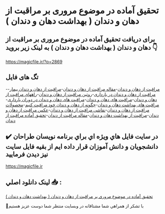 # تحقیق آماده در موضوع مروری بر مراقبت از دهان و دندان ( بهداشت دهان و دندان )

## برای دریافت تحقیق آماده در موضوع مروری بر مراقبت از دهان و دندان ( بهداشت دهان و دندان ) به لینک زیر بروید 👇

https://magicfile.ir/?p=2869

## تگ های فایل

-[مراقبت از دهان و دندان](https://magicfile.ir/product/%d8%aa%d8%ad%d9%82%db%8c%d9%82-%d9%85%d8%b1%d8%a7%d9%82%d8%a8%d8%aa-%d8%a7%d8%b2-%d8%af%d9%87%d8%a7%d9%86-%d9%88-%d8%af%d9%86%d8%af%d8%a7%d9%86-%d8%a8%d9%87%d8%af%d8%a7%d8%b4%d8%aa-%d8%af%d9%87%d8%a7%d9%86-%d9%88-%d8%af%d9%86%d8%af%d8%a7%d9%86/)-[مقاله مراقبت از دهان و دندان](https://magicfile.ir/product/%d8%aa%d8%ad%d9%82%db%8c%d9%82-%d9%85%d8%b1%d8%a7%d9%82%d8%a8%d8%aa-%d8%a7%d8%b2-%d8%af%d9%87%d8%a7%d9%86-%d9%88-%d8%af%d9%86%d8%af%d8%a7%d9%86-%d8%a8%d9%87%d8%af%d8%a7%d8%b4%d8%aa-%d8%af%d9%87%d8%a7%d9%86-%d9%88-%d8%af%d9%86%d8%af%d8%a7%d9%86/)-[مراقبت از دهان و دندان بیمار](https://magicfile.ir/product/%d8%aa%d8%ad%d9%82%db%8c%d9%82-%d9%85%d8%b1%d8%a7%d9%82%d8%a8%d8%aa-%d8%a7%d8%b2-%d8%af%d9%87%d8%a7%d9%86-%d9%88-%d8%af%d9%86%d8%af%d8%a7%d9%86-%d8%a8%d9%87%d8%af%d8%a7%d8%b4%d8%aa-%d8%af%d9%87%d8%a7%d9%86-%d9%88-%d8%af%d9%86%d8%af%d8%a7%d9%86/)-[مراقبت از دهان و دندان در بارداری](https://magicfile.ir/product/%d8%aa%d8%ad%d9%82%db%8c%d9%82-%d9%85%d8%b1%d8%a7%d9%82%d8%a8%d8%aa-%d8%a7%d8%b2-%d8%af%d9%87%d8%a7%d9%86-%d9%88-%d8%af%d9%86%d8%af%d8%a7%d9%86-%d8%a8%d9%87%d8%af%d8%a7%d8%b4%d8%aa-%d8%af%d9%87%d8%a7%d9%86-%d9%88-%d8%af%d9%86%d8%af%d8%a7%d9%86/)-[روتین مراقبت از دهان و دندان](https://magicfile.ir/product/%d8%aa%d8%ad%d9%82%db%8c%d9%82-%d9%85%d8%b1%d8%a7%d9%82%d8%a8%d8%aa-%d8%a7%d8%b2-%d8%af%d9%87%d8%a7%d9%86-%d9%88-%d8%af%d9%86%d8%af%d8%a7%d9%86-%d8%a8%d9%87%d8%af%d8%a7%d8%b4%d8%aa-%d8%af%d9%87%d8%a7%d9%86-%d9%88-%d8%af%d9%86%d8%af%d8%a7%d9%86/)-[راههای مراقبت از دهان و دندان](https://magicfile.ir/product/%d8%aa%d8%ad%d9%82%db%8c%d9%82-%d9%85%d8%b1%d8%a7%d9%82%d8%a8%d8%aa-%d8%a7%d8%b2-%d8%af%d9%87%d8%a7%d9%86-%d9%88-%d8%af%d9%86%d8%af%d8%a7%d9%86-%d8%a8%d9%87%d8%af%d8%a7%d8%b4%d8%aa-%d8%af%d9%87%d8%a7%d9%86-%d9%88-%d8%af%d9%86%d8%af%d8%a7%d9%86/)-[مراقبت های دهان و دندان](https://magicfile.ir/product/%d8%aa%d8%ad%d9%82%db%8c%d9%82-%d9%85%d8%b1%d8%a7%d9%82%d8%a8%d8%aa-%d8%a7%d8%b2-%d8%af%d9%87%d8%a7%d9%86-%d9%88-%d8%af%d9%86%d8%af%d8%a7%d9%86-%d8%a8%d9%87%d8%af%d8%a7%d8%b4%d8%aa-%d8%af%d9%87%d8%a7%d9%86-%d9%88-%d8%af%d9%86%d8%af%d8%a7%d9%86/)-[مراقبت های دهان و دندان در دوران بارداری](https://magicfile.ir/product/%d8%aa%d8%ad%d9%82%db%8c%d9%82-%d9%85%d8%b1%d8%a7%d9%82%d8%a8%d8%aa-%d8%a7%d8%b2-%d8%af%d9%87%d8%a7%d9%86-%d9%88-%d8%af%d9%86%d8%af%d8%a7%d9%86-%d8%a8%d9%87%d8%af%d8%a7%d8%b4%d8%aa-%d8%af%d9%87%d8%a7%d9%86-%d9%88-%d8%af%d9%86%d8%af%d8%a7%d9%86/)-[مراقبت های بهداشت دهان و دندان](https://magicfile.ir/product/%d8%aa%d8%ad%d9%82%db%8c%d9%82-%d9%85%d8%b1%d8%a7%d9%82%d8%a8%d8%aa-%d8%a7%d8%b2-%d8%af%d9%87%d8%a7%d9%86-%d9%88-%d8%af%d9%86%d8%af%d8%a7%d9%86-%d8%a8%d9%87%d8%af%d8%a7%d8%b4%d8%aa-%d8%af%d9%87%d8%a7%d9%86-%d9%88-%d8%af%d9%86%d8%af%d8%a7%d9%86/)-[چگونه از دهان و دندان خود مراقبت کنیم](https://magicfile.ir/product/%d8%aa%d8%ad%d9%82%db%8c%d9%82-%d9%85%d8%b1%d8%a7%d9%82%d8%a8%d8%aa-%d8%a7%d8%b2-%d8%af%d9%87%d8%a7%d9%86-%d9%88-%d8%af%d9%86%d8%af%d8%a7%d9%86-%d8%a8%d9%87%d8%af%d8%a7%d8%b4%d8%aa-%d8%af%d9%87%d8%a7%d9%86-%d9%88-%d8%af%d9%86%d8%af%d8%a7%d9%86/)-[محصولات مراقبت از دهان و دندان](https://magicfile.ir/product/%d8%aa%d8%ad%d9%82%db%8c%d9%82-%d9%85%d8%b1%d8%a7%d9%82%d8%a8%d8%aa-%d8%a7%d8%b2-%d8%af%d9%87%d8%a7%d9%86-%d9%88-%d8%af%d9%86%d8%af%d8%a7%d9%86-%d8%a8%d9%87%d8%af%d8%a7%d8%b4%d8%aa-%d8%af%d9%87%d8%a7%d9%86-%d9%88-%d8%af%d9%86%d8%af%d8%a7%d9%86/)-[نقاشی مراقبت از دهان و دندان](https://magicfile.ir/product/%d8%aa%d8%ad%d9%82%db%8c%d9%82-%d9%85%d8%b1%d8%a7%d9%82%d8%a8%d8%aa-%d8%a7%d8%b2-%d8%af%d9%87%d8%a7%d9%86-%d9%88-%d8%af%d9%86%d8%af%d8%a7%d9%86-%d8%a8%d9%87%d8%af%d8%a7%d8%b4%d8%aa-%d8%af%d9%87%d8%a7%d9%86-%d9%88-%d8%af%d9%86%d8%af%d8%a7%d9%86/)-[عکس مراقبت از دهان و دندان](https://magicfile.ir/product/%d8%aa%d8%ad%d9%82%db%8c%d9%82-%d9%85%d8%b1%d8%a7%d9%82%d8%a8%d8%aa-%d8%a7%d8%b2-%d8%af%d9%87%d8%a7%d9%86-%d9%88-%d8%af%d9%86%d8%af%d8%a7%d9%86-%d8%a8%d9%87%d8%af%d8%a7%d8%b4%d8%aa-%d8%af%d9%87%d8%a7%d9%86-%d9%88-%d8%af%d9%86%d8%af%d8%a7%d9%86/)-[مراقبت از بهداشت دهان و دندان](https://magicfile.ir/product/%d8%aa%d8%ad%d9%82%db%8c%d9%82-%d9%85%d8%b1%d8%a7%d9%82%d8%a8%d8%aa-%d8%a7%d8%b2-%d8%af%d9%87%d8%a7%d9%86-%d9%88-%d8%af%d9%86%d8%af%d8%a7%d9%86-%d8%a8%d9%87%d8%af%d8%a7%d8%b4%d8%aa-%d8%af%d9%87%d8%a7%d9%86-%d9%88-%d8%af%d9%86%d8%af%d8%a7%d9%86/)-[مقاله مراقبت از دندان](https://magicfile.ir/product/%d8%aa%d8%ad%d9%82%db%8c%d9%82-%d9%85%d8%b1%d8%a7%d9%82%d8%a8%d8%aa-%d8%a7%d8%b2-%d8%af%d9%87%d8%a7%d9%86-%d9%88-%d8%af%d9%86%d8%af%d8%a7%d9%86-%d8%a8%d9%87%d8%af%d8%a7%d8%b4%d8%aa-%d8%af%d9%87%d8%a7%d9%86-%d9%88-%d8%af%d9%86%d8%af%d8%a7%d9%86/)-[تحقیق آماده مراقبت از دندان](https://magicfile.ir/product/%d8%aa%d8%ad%d9%82%db%8c%d9%82-%d9%85%d8%b1%d8%a7%d9%82%d8%a8%d8%aa-%d8%a7%d8%b2-%d8%af%d9%87%d8%a7%d9%86-%d9%88-%d8%af%d9%86%d8%af%d8%a7%d9%86-%d8%a8%d9%87%d8%af%d8%a7%d8%b4%d8%aa-%d8%af%d9%87%d8%a7%d9%86-%d9%88-%d8%af%d9%86%d8%af%d8%a7%d9%86/)

## ✔️ در سايت فايل هاي ويژه اي براي برنامه نويسان طراحان دانشجويان و دانش آموزان قرار داده ايم از بقيه فايل سايت نيز ديدن فرماييد

https://magicfile.ir


## لينک دانلود اصلي 📥 :

[تحقیق آماده در موضوع مروری بر مراقبت از دهان و دندان ( بهداشت دهان و دندان )](https://magicfile.ir/product/%d8%aa%d8%ad%d9%82%db%8c%d9%82-%d9%85%d8%b1%d8%a7%d9%82%d8%a8%d8%aa-%d8%a7%d8%b2-%d8%af%d9%87%d8%a7%d9%86-%d9%88-%d8%af%d9%86%d8%af%d8%a7%d9%86-%d8%a8%d9%87%d8%af%d8%a7%d8%b4%d8%aa-%d8%af%d9%87%d8%a7%d9%86-%d9%88-%d8%af%d9%86%d8%af%d8%a7%d9%86/) 


🙏با تشکر از همراهي شما مشتاقانه در وبسایت منتظر شما دوست عزیز هستیم

